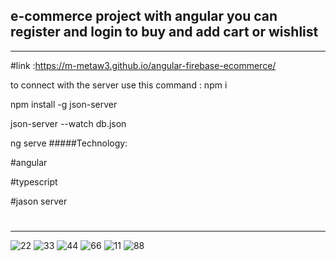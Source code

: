 ## e-commerce project with angular you can register and login to buy and add cart or wishlist 
------------------------------------------------------------------------------------------------

#link :https://m-metaw3.github.io/angular-firebase-ecommerce/


to connect with the server use this command :
npm i

npm install -g json-server


json-server --watch db.json

ng serve 
#####Technology:

#angular

#typescript

#jason server

#
---------------------------------------------------

![22](https://user-images.githubusercontent.com/107302134/213885008-6fd104ea-a321-4922-96cd-e6c908f60d40.png)
![33](https://user-images.githubusercontent.com/107302134/213885012-3216865c-ed02-4b34-ba3b-361ecc8b89d1.png)
![44](https://user-images.githubusercontent.com/107302134/213885013-79e2af98-11b9-4b4a-bb83-8404642b39d3.png)
![66](https://user-images.githubusercontent.com/107302134/213885016-21bb15d0-26af-41ec-9499-2bd90e899af0.png)
![11](https://user-images.githubusercontent.com/107302134/213885017-45cb15a6-d22b-4463-b500-d906a06cf00f.png)
![88](https://user-images.githubusercontent.com/107302134/213885091-28459c0c-fdd2-4bcb-b901-f697020e4e44.png)

